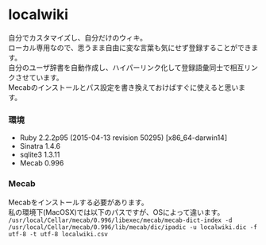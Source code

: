 # localwiki

自分でカスタマイズし、自分だけのウィキ。  
ローカル専用なので、思うまま自由に変な言葉も気にせず登録することができます。  
自分のユーザ辞書を自動作成し、ハイパーリンク化して登録語彙同士で相互リンクさせています。  
Mecabのインストールとパス設定を書き換えておけばすぐに使えると思います。


### 環境

* Ruby 2.2.2p95 (2015-04-13 revision 50295) [x86_64-darwin14]
* Sinatra 1.4.6
* sqlite3 1.3.11
* Mecab 0.996

### Mecab

Mecabをインストールする必要があります。  
私の環境下(MacOSX)では以下のパスですが、OSによって違います。  
`/usr/local/Cellar/mecab/0.996/libexec/mecab/mecab-dict-index -d /usr/local/Cellar/mecab/0.996/lib/mecab/dic/ipadic -u localwiki.dic -f utf-8 -t utf-8 localwiki.csv`
